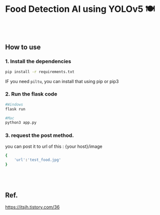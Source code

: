 # Food Detection AI using YOLOv5 🍽️
<br><br/>

## How to use
### 1. Install the dependencies
```sh
pip install -r requirements.txt
```
IF you need `piltu`, you can install that using pip or pip3

### 2. Run the flask code
```sh
#Windows
flask run

#Mac
python3 app.py
```

### 3. request the post method.
you can post it to url of this : {your host}/image

```sh
{
    'url':'test_food.jpg'
}
```
<br><br/>


## Ref.
https://itsjh.tistory.com/36
